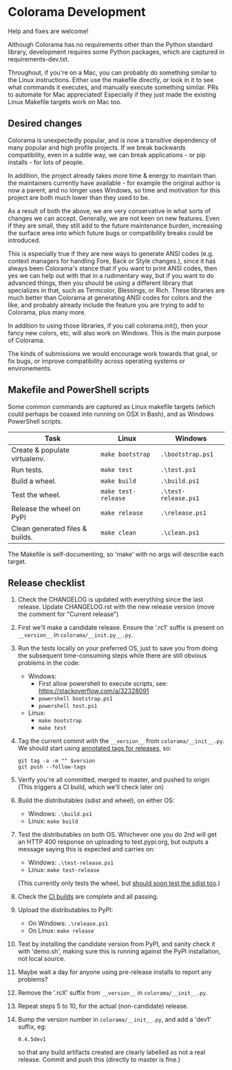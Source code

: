 # Colorama Development

Help and fixes are welcome!

Although Colorama has no requirements other than the Python standard library,
development requires some Python packages, which are captured in
requirements-dev.txt.

Throughout, if you're on a Mac, you can probably do something similar to the
Linux instructions. Either use the makefile directly, or look in it to see
what commands it executes, and manually execute something similar. PRs to
automate for Mac appreciated! Especially if they just made the existing Linux
Makefile targets work on Mac too.

## Desired changes

Colorama is unexpectedly popular, and is now a transitive dependency of many
popular and high profile projects. If we break backwards compatibility, even in a
subtle way, we can break applications - or pip installs - for lots of people.

In addition, the project already takes more time & energy to maintain than
the maintainers currently have available - for example the original author
is now a parent, and no longer uses Windows, so time and motivation for this
project are both much lower than they used to be.

As a result of both the above, we are very conservative in what sorts of
changes we can accept. Generally, we are not keen on new features. Even if
they are small, they still add to the future maintenance burden, increasing
the surface area into which future bugs or compatibility breaks could be
introduced.

This is especially true if they are new ways to generate ANSI codes (e.g.
context managers for handling Fore, Back or Style changes.), since it has
always been Colorama's stance that if you want to print ANSI codes, then yes
we can help out with that in a rudimentary way, but if you want to do advanced
things, then you should be using a different library that specializes in that,
such as Termcolor, Blessings, or Rich. These libraries are much better than
Colorama at generating ANSI codes for colors and the like, and probably
already include the feature you are trying to add to Colorama, plus many
more.

In addition to using those libraries, if you call colorama.init(), then your
fancy new colors, etc, will also work on Windows. This is the main purpose
of Colorama.

The kinds of submissions we would encourage work towards that goal, or fix
bugs, or improve compatibility across operating systems or environements.

## Makefile and PowerShell scripts

Some common commands are captured as Linux makefile targets (which could
perhaps be coaxed into running on OSX in Bash), and as Windows PowerShell
scripts.

| Task                            | Linux               | Windows              |
|---------------------------------|---------------------|----------------------|
| Create & populate virtualenv.   | `make bootstrap`    | `.\bootstrap.ps1`    |
| Run tests.                      | `make test`         | `.\test.ps1`         |
| Build a wheel.                  | `make build`        | `.\build.ps1`        |
| Test the wheel.                 | `make test-release` | `.\test-release.ps1` |
| Release the wheel on PyPI       | `make release`      | `.\release.ps1`      |
| Clean generated files & builds. | `make clean`        | `.\clean.ps1`        |

The Makefile is self-documenting, so 'make' with no args will describe each
target.

## Release checklist

1. Check the CHANGELOG is updated with everything since the last release.
   Update CHANGELOG.rst with the new release version (move the comment for
   "Current release")

2. First we'll make a candidate release. Ensure  the '.rc1' suffix is
   present on `__version__` in `colorama/__init.py__.py`.

3. Run the tests locally on your preferred OS, just to save you from doing
   the subsequent time-consuming steps while there are still obvious problems
   in the code:

   * Windows:
     * First allow powershell to execute scripts, see:
       https://stackoverflow.com/a/32328091
     * `powershell bootstrap.ps1`
     * `powershell test.ps1`
   * Linux:
     * `make bootstrap`
     * `make test`

4. Tag the current commit with the `__version__` from `colorama/__init__.py`.
   We should start using
   [annotated tags for releases](https://www.tartley.com/posts/til-git-annotated-tags/), so:

       git tag -a -m "" $version
       git push --follow-tags

5. Verify you're all committed, merged to master, and pushed to origin (This
   triggers a CI build, which we'll check later on)

6. Build the distributables (sdist and wheel), on either OS:

    * Windows: `.\build.ps1`
    * Linux: `make build`

7. Test the distributables on both OS. Whichever one you do 2nd will get an
   HTTP 400 response on uploading to test.pypi.org, but outputs a message
   saying this is expected and carries on:

   * Windows: `.\test-release.ps1`
   * Linux: `make test-release`

   (This currently only tests the wheel, but
   [should soon test the sdist too](https://github.com/tartley/colorama/issues/286).)

8. Check the [CI builds](https://github.com/tartley/colorama/actions/)
   are complete and all passing.

9. Upload the distributables to PyPI:

   * On Windows: `.\release.ps1`
   * On Linux: `make release`

10. Test by installing the candidate version from PyPI, and sanity check it with
    'demo.sh', making sure this is running against the PyPI installation, not
    local source.

11. Maybe wait a day for anyone using pre-release installs to report any
    problems?

12. Remove the '.rcX' suffix from `__version__` in
    `colorama/__init__.py`.

13. Repeat steps 5 to 10, for the actual (non-candidate) release.

14. Bump the version number in `colorama/__init__.py`, and add a 'dev1'
    suffix, eg:

    `0.4.5dev1`

    so that any build artifacts created are clearly labelled as not a real
    release. Commit and push this (directly to master is fine.)
